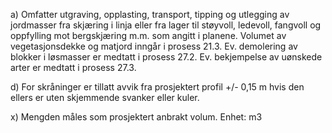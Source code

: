 a) Omfatter utgraving, opplasting, transport, tipping og utlegging av jordmasser fra skjæring i linja eller fra lager til støyvoll, ledevoll, fangvoll og oppfylling mot bergskjæring m.m. som angitt i planene.
Volumet av vegetasjonsdekke og matjord inngår i prosess 21.3. Ev. demolering av blokker i løsmasser er medtatt i prosess 27.2. Ev. bekjempelse av uønskede arter er medtatt i prosess 27.3.

d) For skråninger er tillatt avvik fra prosjektert profil +/- 0,15 m hvis den ellers er uten skjemmende svanker eller kuler.

x) Mengden måles som prosjektert anbrakt volum. Enhet: m3

